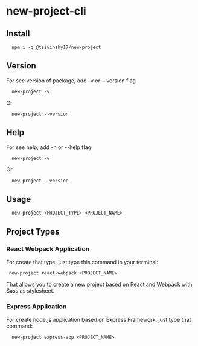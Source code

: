 # new-project-cli

## Install

```
  npm i -g @tsivinsky17/new-project
```

## Version

For see version of package, add -v or --version flag

```
  new-project -v
```

Or

```
  new-project --version
```

## Help

For see help, add -h or --help flag

```
  new-project -v
```

Or

```
  new-project --version
```

## Usage

```
  new-project <PROJECT_TYPE> <PROJECT_NAME>
```

## Project Types

### **React Webpack Application**

For create that type, just type this command in your terminal:

```
 new-project react-webpack <PROJECT_NAME>
```

That allows you to create a new project based on React and Webpack with Sass as stylesheet.

### **Express Application**

For create node.js application based on Express Framework, just type that command:

```
  new-project express-app <PROJECT_NAME>
```
